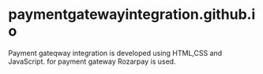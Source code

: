 # paymentgatewayintegration.github.io
Payment gateqway integration is developed using HTML,CSS and JavaScript. for payment gateway Rozarpay is used.
